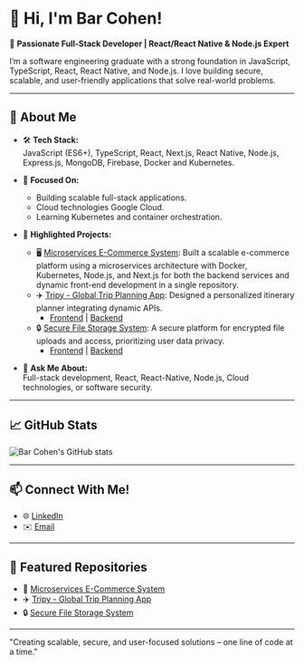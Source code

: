 # 👋 Hi, I'm Bar Cohen!

🚀 **Passionate Full-Stack Developer | React/React Native & Node.js Expert**

I’m a software engineering graduate with a strong foundation in JavaScript, TypeScript, React, React Native, and Node.js. I love building secure, scalable, and user-friendly applications that solve real-world problems.

---

## 🌟 About Me

- 🛠️ **Tech Stack:**  
  JavaScript (ES6+), TypeScript, React, Next.js, React Native, Node.js, Express.js, MongoDB, Firebase, Docker and Kubernetes.

- 🎯 **Focused On:**  
  - Building scalable full-stack applications.  
  - Cloud technologies Google Cloud.  
  - Learning Kubernetes and container orchestration.

- 📂 **Highlighted Projects:**
    - 🖥️ [Microservices E-Commerce System](https://github.com/Bar1996/ticketing): Built a scalable e-commerce platform using a microservices architecture with Docker, Kubernetes, Node.js, and Next.js for both the backend services and dynamic front-end development in a single repository.
  - ✈️ [Tripy - Global Trip Planning App](https://github.com/idobe2/NetworkingApp): Designed a personalized itinerary planner integrating dynamic APIs.  
    - [Frontend](https://github.com/idobe2/NetworkingApp) | [Backend](https://github.com/Bar1996/Tripy_Backend)
  - 🔒 [Secure File Storage System](https://github.com/Bar1996/SFS_Front): A secure platform for encrypted file uploads and access, prioritizing user data privacy.  
    - [Frontend](https://github.com/Bar1996/SFS_Front) | [Backend](https://github.com/Bar1996/SFS_Back)  


  

- 💬 **Ask Me About:**  
  Full-stack development, React, React-Native, Node.js, Cloud technologies, or software security.

---

## 📈 GitHub Stats

![Bar Cohen's GitHub stats](https://github-readme-stats.vercel.app/api?username=Bar1996&show_icons=true&theme=radical)

---

## 📫 Connect With Me!

- 🌐 [LinkedIn](https://www.linkedin.com/in/barcohen96/)  
- ✉️ [Email](mailto:bar3668@gmail.com)

---

## 🌟 Featured Repositories

- 🛒 [Microservices E-Commerce System](https://github.com/Bar1996/ticketing)
- ✈️ [Tripy - Global Trip Planning App](https://github.com/idobe2/NetworkingApp)
- 🔒 [Secure File Storage System](https://github.com/Bar1996/SFS_Front)

---

"Creating scalable, secure, and user-focused solutions – one line of code at a time."
